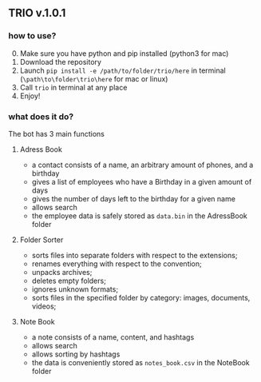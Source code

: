 ## TRIO v.1.0.1

### how to use?

0. Make sure you have python and pip installed (python3 for mac)
1. Download the repository 
2. Launch `pip install -e /path/to/folder/trio/here` in terminal (`\path\to\folder\trio\here` for mac or linux)
3. Сall `trio` in terminal at any place
4. Enjoy!

### what does it do?

The bot has 3 main functions
1. Adress Book
    - a contact consists of a name, an arbitrary amount of phones, and a birthday
    - gives a list of employees who have a Birthday in a given amount of days
    - gives the number of days left to the birthday for a given name
    - allows search 
    - the employee data is safely stored as `data.bin` in the AdressBook folder

2. Folder Sorter
    - sorts files into separate folders with respect to the extensions;
    - renames everything with respect to the convention;
    - unpacks archives;
    - deletes empty folders;
    - ignores unknown formats;
    - sorts files in the specified folder by category: images, documents, videos;

3. Note Book 
    - a note consists of a name, content, and hashtags
    - allows search
    - allows sorting by hashtags
    - the data is conveniently stored as `notes_book.csv` in the NoteBook folder


